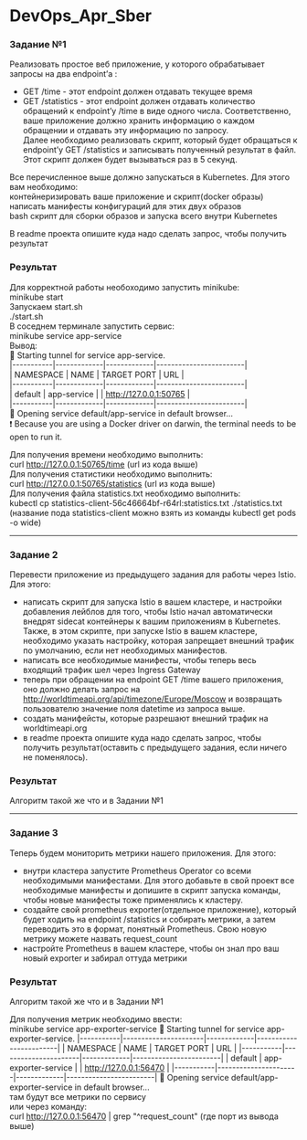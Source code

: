 # DevOps_Apr_Sber

### Задание №1  
Реализовать простое веб приложение, у которого обрабатывает запросы на два endpoint’а :   
* GET /time - этот endpoint должен отдавать текущее время  
* GET /statistics - этот endpoint должен отдавать количество обращений к endpoint’у /time в виде одного числа. Соответственно, ваше приложение должно хранить информацию о каждом обращении и отдавать эту информацию по запросу.   
Далее необходимо реализовать скрипт, который будет обращаться к endpoint’у GET /statistics и записывать полученный результат в файл. Этот скрипт должен будет вызываться раз в 5 секунд.  

Все перечисленное выше должно запускаться в Kubernetes. Для этого вам необходимо:   
контейнеризировать ваше приложение и скрипт(docker образы)  
написать манифесты конфигураций для этих двух образов  
bash скрипт для сборки образов и запуска всего внутри Kubernetes  

В readme проекта опишите куда надо сделать запрос, чтобы получить результат  

### Результат  
Для корректной работы необоходимо запустить minikube:  
minikube start   
Запускаем start.sh  
./start.sh  
В соседнем терминале запустить сервис:  
minikube service app-service  
Вывод:  
🏃  Starting tunnel for service app-service.  
|-----------|-------------|-------------|------------------------|  
| NAMESPACE |    NAME     | TARGET PORT |          URL           |  
|-----------|-------------|-------------|------------------------|  
| default   | app-service |             | http://127.0.0.1:50765 |  
|-----------|-------------|-------------|------------------------|  
🎉  Opening service default/app-service in default browser...  
❗  Because you are using a Docker driver on darwin, the terminal needs to be open to run it.   

Для получения времени необходимо выполнить:  
curl http://127.0.0.1:50765/time  (url из кода выше)   
Для получения статистики необходимо выполнить:  
curl http://127.0.0.1:50765/statistics  (url из кода выше)   
Для получения файла statistics.txt необходимо выполнить:  
kubectl cp statistics-client-56c46664bf-r64rl:statistics.txt ./statistics.txt (название пода statistics-client можно взять из команды kubectl get pods -o wide)  

--------------------------------------------------------------------------------------------------------------------------------------------------------------
### Задание 2

Перевести приложение из предыдущего задания для работы через Istio. Для этого:  
* написать скрипт для запуска Istio в вашем кластере, и настройки добавления лейблов для того, чтобы Istio начал автоматически внедрят sidecat контейнеры к вашим приложениям в Kubernetes. Также, в этом скрипте, при запуске Istio в вашем кластере, необходимо указать настройку, которая запрещает внешний трафик по умолчанию, если нет необходимых манифестов.  
* написать все необходимые манифесты, чтобы теперь весь входящий трафик шел через Ingress Gateway  
* теперь при обращении на endpoint GET /time вашего приложения, оно должно делать запрос на http://worldtimeapi.org/api/timezone/Europe/Moscow и возвращать пользователю значение поля datetime из запроса выше.  
* создать манифейсты, которые разрешают внешний трафик на worldtimeapi.org  
* в readme проекта опишите куда надо сделать запрос, чтобы получить результат(оставить с предыдущего задания, если ничего не поменялось).

### Результат  
Алгоритм такой же что и в Задании №1  


--------------------------------------------------------------------------------------------------------------------------------------------------------------
### Задание 3  

Теперь будем мониторить метрики нашего приложения. Для этого:   
* внутри кластера запустите Prometheus Operator со всеми необходимыми манифестами. Для этого добавьте в свой проект все необходимые манифесты и допишите в  скрипт запуска команды, чтобы новые манифесты тоже применялись к кластеру.  
* создайте свой prometheus exporter(отдельное приложение), который будет ходить на endpoint /statistics и собирать метрики, а затем переводить это в формат, понятный Prometheus. Свою новую метрику можете назвать request_count  
* настройте Prometheus в вашем кластере, чтобы он знал про ваш новый exporter и забирал оттуда метрики  

### Результат  
Алгоритм такой же что и в Задании №1  

Для получения метрик необходимо ввести:  
minikube service app-exporter-service 
🏃  Starting tunnel for service app-exporter-service.
|-----------|----------------------|-------------|------------------------|
| NAMESPACE |         NAME         | TARGET PORT |          URL           |
|-----------|----------------------|-------------|------------------------|
| default   | app-exporter-service |             | http://127.0.0.1:56470 |
|-----------|----------------------|-------------|------------------------|
🎉  Opening service default/app-exporter-service in default browser...  
там будут все метрики по сервису  
или через команду:  
curl http://127.0.0.1:56470 | grep "^request_count" (где порт из вывода выше)
